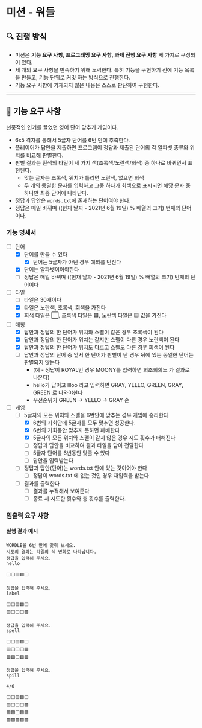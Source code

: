 # 미션 - 워들

## 🔍 진행 방식

- 미션은 **기능 요구 사항, 프로그래밍 요구 사항, 과제 진행 요구 사항** 세 가지로 구성되어 있다.
- 세 개의 요구 사항을 만족하기 위해 노력한다. 특히 기능을 구현하기 전에 기능 목록을 만들고, 기능 단위로 커밋 하는 방식으로 진행한다.
- 기능 요구 사항에 기재되지 않은 내용은 스스로 판단하여 구현한다.

---

## 🚀 기능 요구 사항

선풍적인 인기를 끌었던 영어 단어 맞추기 게임이다.

- 6x5 격자를 통해서 5글자 단어를 6번 만에 추측한다.
- 플레이어가 답안을 제출하면 프로그램이 정답과 제출된 단어의 각 알파벳 종류와 위치를 비교해 판별한다.
- 판별 결과는 흰색의 타일이 세 가지 색(초록색/노란색/회색) 중 하나로 바뀌면서 표현된다.
   - 맞는 글자는 초록색, 위치가 틀리면 노란색, 없으면 회색
   - 두 개의 동일한 문자를 입력하고 그중 하나가 회색으로 표시되면 해당 문자 중 하나만 최종 단어에 나타난다.
- 정답과 답안은 `words.txt`에 존재하는 단어여야 한다.
- 정답은 매일 바뀌며 ((현재 날짜 - 2021년 6월 19일) % 배열의 크기) 번째의 단어이다.


### 기능 명세서
- [ ] 단어
  - [X] 단어를 만들 수 있다
    - [X] 단어는 5글자가 아닌 경우 예외를 던진다
  - [X] 단어는 알파벳이어야한다
  - [ ] 정답은 매일 바뀌며 ((현재 날짜 - 2021년 6월 19일) % 배열의 크기) 번째의 단어이다
- [ ] 타일
  - [ ] 타일은 30개이다
  - [X] 타일은 노란색, 초록색, 회색을 가진다
  - [X] 회색 타일은 ⬜, 초록색 타일은 🟩, 노란색 타일은 🟨 값을 가진다
- [ ] 매칭
  - [X] 답안과 정답의 한 단어가 위치와 스펠이 같은 경우 초록색이 된다
  - [X] 답안과 정답의 한 단어가 위치는 같지만 스펠이 다른 경우 노란색이 된다
  - [X] 답안과 정답의 한 단어가 위치도 다르고 스펠도 다른 경우 회색이 된다
  - [ ] 답안과 정답의 단어 중 앞서 한 단어가 판별이 난 경우 뒤에 있는 동일한 단어는 판별되지 않는다
    - (예 - 정답이 ROYAL인 경우 MOONY를 입력하면 회초회회노 가 결과로 나온다)
    - hello가 답이고 llloo 라고 입력하면 GRAY, YELLO, GREEN, GRAY, GREEN 로 나와야한다
    - 우선순위가 GREEN -> YELLO -> GRAY 순
- [ ] 게임
  - [ ] 5글자의 모든 위치와 스펠을 6번안에 맞추는 경우 게임에 승리한다
    - [X] 6번의 기회안에 5글자를 모두 맞추면 성공한다.
    - [X] 6번의 기회동안 맞추지 못하면 패배한다
    - [X] 5글자의 모든 위치와 스펠이 같지 않은 경우 시도 횟수가 더해진다
    - [ ] 정답과 답안을 비교하여 결과 타일을 담아 전달한다
    - [ ] 5글자 단어를 6번동안 맞출 수 있다
    - [ ] 답안을 입력받는다
  - [ ] 정답과 답안(단어)는 words.txt 안에 있는 것이어야 한다
    - [ ] 정답이 words.txt 에 없는 것인 경우 재입력을 받는다
  - [ ] 결과를 출력한다
    - [ ] 결과를 누적해서 보여준다
    - [ ] 종료 시 시도한 횟수와 총 횟수를 출력한다.

### 입출력 요구 사항

#### 실행 결과 예시


```
WORDLE을 6번 만에 맞춰 보세요.
시도의 결과는 타일의 색 변화로 나타납니다.
정답을 입력해 주세요.
hello

⬜⬜🟨🟩⬜

정답을 입력해 주세요.
label

⬜⬜🟨🟩⬜
🟨⬜⬜⬜🟩

정답을 입력해 주세요.
spell

⬜⬜🟨🟩⬜
🟨⬜⬜⬜🟩
🟩🟩⬜🟩🟩

정답을 입력해 주세요.
spill

4/6

⬜⬜🟨🟩⬜
🟨⬜⬜⬜🟩
🟩🟩⬜🟩🟩
🟩🟩🟩🟩🟩
```
